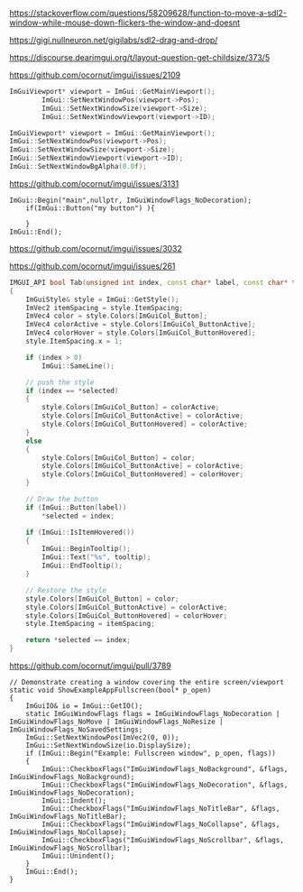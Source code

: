 








https://stackoverflow.com/questions/58209628/function-to-move-a-sdl2-window-while-mouse-down-flickers-the-window-and-doesnt

https://gigi.nullneuron.net/gigilabs/sdl2-drag-and-drop/



https://discourse.dearimgui.org/t/layout-question-get-childsize/373/5


https://github.com/ocornut/imgui/issues/2109




```c++
ImGuiViewport* viewport = ImGui::GetMainViewport();
		ImGui::SetNextWindowPos(viewport->Pos);
		ImGui::SetNextWindowSize(viewport->Size);
		ImGui::SetNextWindowViewport(viewport->ID);
```


```c++
ImGuiViewport* viewport = ImGui::GetMainViewport();
ImGui::SetNextWindowPos(viewport->Pos);
ImGui::SetNextWindowSize(viewport->Size);
ImGui::SetNextWindowViewport(viewport->ID);
ImGui::SetNextWindowBgAlpha(0.0f);
```


https://github.com/ocornut/imgui/issues/3131
```
ImGui::Begin("main",nullptr, ImGuiWindowFlags_NoDecoration);
    if(ImGui::Button("my button") ){
        
    }
ImGui::End();
```


https://github.com/ocornut/imgui/issues/3032


https://github.com/ocornut/imgui/issues/261
```c++
IMGUI_API bool Tab(unsigned int index, const char* label, const char* tooltip, int* selected)
{
    ImGuiStyle& style = ImGui::GetStyle();
    ImVec2 itemSpacing = style.ItemSpacing;
    ImVec4 color = style.Colors[ImGuiCol_Button];
    ImVec4 colorActive = style.Colors[ImGuiCol_ButtonActive];
    ImVec4 colorHover = style.Colors[ImGuiCol_ButtonHovered];
    style.ItemSpacing.x = 1;

    if (index > 0)
        ImGui::SameLine();

    // push the style
    if (index == *selected)
    {
        style.Colors[ImGuiCol_Button] = colorActive;
        style.Colors[ImGuiCol_ButtonActive] = colorActive;
        style.Colors[ImGuiCol_ButtonHovered] = colorActive;
    }
    else
    {
        style.Colors[ImGuiCol_Button] = color;
        style.Colors[ImGuiCol_ButtonActive] = colorActive;
        style.Colors[ImGuiCol_ButtonHovered] = colorHover;
    }

    // Draw the button
    if (ImGui::Button(label))
        *selected = index;

    if (ImGui::IsItemHovered())
    {
        ImGui::BeginTooltip();
        ImGui::Text("%s", tooltip);
        ImGui::EndTooltip();
    }

    // Restore the style
    style.Colors[ImGuiCol_Button] = color;
    style.Colors[ImGuiCol_ButtonActive] = colorActive;
    style.Colors[ImGuiCol_ButtonHovered] = colorHover;
    style.ItemSpacing = itemSpacing;

    return *selected == index;
}

```

https://github.com/ocornut/imgui/pull/3789

```
// Demonstrate creating a window covering the entire screen/viewport
static void ShowExampleAppFullscreen(bool* p_open)
{
    ImGuiIO& io = ImGui::GetIO();
    static ImGuiWindowFlags flags = ImGuiWindowFlags_NoDecoration | ImGuiWindowFlags_NoMove | ImGuiWindowFlags_NoResize | ImGuiWindowFlags_NoSavedSettings;
    ImGui::SetNextWindowPos(ImVec2(0, 0));
    ImGui::SetNextWindowSize(io.DisplaySize);
    if (ImGui::Begin("Example: Fullscreen window", p_open, flags))
    {
        ImGui::CheckboxFlags("ImGuiWindowFlags_NoBackground", &flags, ImGuiWindowFlags_NoBackground);
        ImGui::CheckboxFlags("ImGuiWindowFlags_NoDecoration", &flags, ImGuiWindowFlags_NoDecoration);
        ImGui::Indent();
        ImGui::CheckboxFlags("ImGuiWindowFlags_NoTitleBar", &flags, ImGuiWindowFlags_NoTitleBar);
        ImGui::CheckboxFlags("ImGuiWindowFlags_NoCollapse", &flags, ImGuiWindowFlags_NoCollapse);
        ImGui::CheckboxFlags("ImGuiWindowFlags_NoScrollbar", &flags, ImGuiWindowFlags_NoScrollbar);
        ImGui::Unindent();
    }
    ImGui::End();
}

```